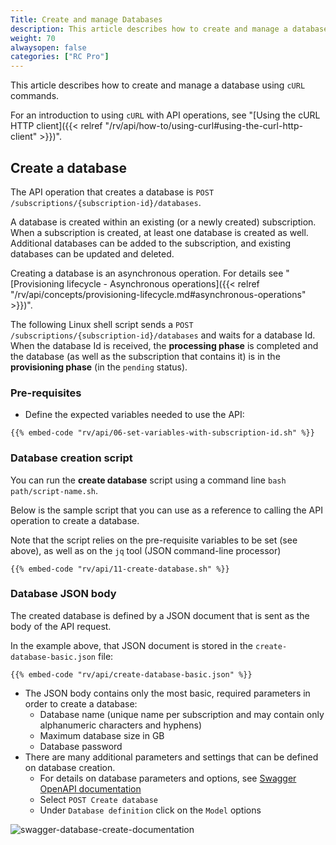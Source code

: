 ```yaml
---
Title: Create and manage Databases
description: This article describes how to create and manage a database using `cURL` commands.
weight: 70
alwaysopen: false
categories: ["RC Pro"]
---
```

This article describes how to create and manage a database using `cURL` commands.

For an introduction to using `cURL` with API operations, see "[Using the cURL HTTP client]({{< relref  "/rv/api/how-to/using-curl#using-the-curl-http-client" >}})".

## Create a database

The API operation that creates a database is `POST /subscriptions/{subscription-id}/databases`.

A database is created within an existing (or a newly created) subscription. When a subscription is created, at least one database is created as well. Additional databases can be added to the subscription, and existing databases can be updated and deleted.

Creating a database is an asynchronous operation. For details see "[Provisioning lifecycle - Asynchronous operations]({{< relref  "/rv/api/concepts/provisioning-lifecycle.md#asynchronous-operations" >}})".

The following Linux shell script sends a `POST /subscriptions/{subscription-id}/databases` and waits for a database Id. When the database Id is received, the **processing phase** is completed and the database (as well as the subscription that contains it) is in the **provisioning phase** (in the `pending` status). 

### Pre-requisites

- Define the expected variables needed to use the API:

```shell
{{% embed-code "rv/api/06-set-variables-with-subscription-id.sh" %}}
```

### Database creation script

You can run the **create database** script using a command line `bash path/script-name.sh`.

Below is the sample script that you can use as a reference to calling the API operation to create a database.

Note that the script relies on the pre-requisite variables to be set (see above), as well as on the `jq` tool (JSON command-line processor)

```shell
{{% embed-code "rv/api/11-create-database.sh" %}}
```

### Database JSON body

The created database is defined by a JSON document that is sent as the body of the API request.

In the example above, that JSON document is stored in the `create-database-basic.json` file:

```shell
{{% embed-code "rv/api/create-database-basic.json" %}}
```

- The JSON body contains only the most basic, required parameters in order to create a database:
    - Database name (unique name per subscription and may contain only alphanumeric characters and hyphens)
    - Maximum database size in GB
    - Database password
- There are many additional parameters and settings that can be defined on database creation.
    - For details on database parameters and options, see [Swagger OpenAPI documentation](https://api-beta.redislabs.com/beta1/swagger-ui.html#/Databases)
    - Select `POST Create database`
    - Under `Database definition` click on the `Model` options

![swagger-database-create-documentation](/images/rv/api/swagger-database-create-documentation.png)
